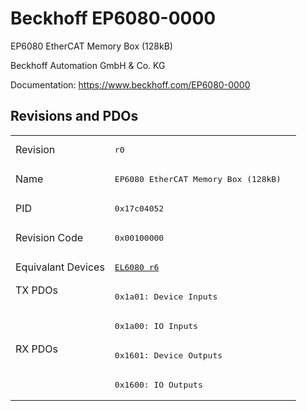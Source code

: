 # Beckhoff EP6080-0000

EP6080 EtherCAT Memory Box (128kB)

Beckhoff Automation GmbH & Co. KG

Documentation: <a href="https://www.beckhoff.com/EP6080-0000">https://www.beckhoff.com/EP6080-0000</a>

## Revisions and PDOs
<table>
<tr >
<td class="first">Revision</td>
<td ><pre>r0</pre></td>
</tr>
<tr >
<td class="first">Name</td>
<td ><pre>EP6080 EtherCAT Memory Box (128kB)</pre></td>
</tr>
<tr >
<td class="first">PID</td>
<td ><pre>0x17c04052</pre></td>
</tr>
<tr >
<td class="first">Revision Code</td>
<td ><pre>0x00100000</pre></td>
</tr>
<tr >
<td class="first">Equivalant Devices</td>
<td ><pre><a href="EL6080">EL6080 r6</a></pre></td>
</tr>
<tr class="txpdo pdosection">
<td class="first" rowspan=2 valign=top>TX PDOs</td>
<td><pre>0x1a01: Device Inputs</pre></td>
<td></td>
</tr>
<tr class="txpdo pdosection">
<td ><pre>0x1a00: IO Inputs</pre></td>
</tr>
<tr class="rxpdo pdosection">
<td class="first" rowspan=2 valign=top>RX PDOs</td>
<td><pre>0x1601: Device Outputs</pre></td>
<td></td>
</tr>
<tr class="rxpdo pdosection">
<td ><pre>0x1600: IO Outputs</pre></td>
</tr>
</table>
